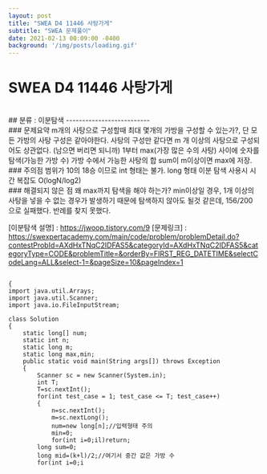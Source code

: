 ```yaml
---
layout: post
title: "SWEA D4 11446 사탕가게"
subtitle: "SWEA 문제풀이"
date: 2021-02-13 00:09:00 -0400
background: '/img/posts/loading.gif'
---
```

SWEA D4 11446 사탕가게
========================
<br>
## 분류 : 이분탐색
--------------------------
<br>
### 문제요약
m개의 사탕으로 구성할때 최대 몇개의 가방을 구성할 수 있는가?, 단 모든 가방의 사탕 구성은 같아야한다.
사탕의 구성만 같다면 m 개 이상의 사탕으로 구성되어도 상관없다. (남으면 버리면 되니까)
1부터 max(가장 많은 수의 사탕) 사이에 숫자를 탐색(가능한 가방 수) 가방 수에서 가능한 사탕의 합 sum이 m이상이면 max에 저장.
<br>
### 주의점
범위가 10의 18승 이므로 int 형태는 불가. long 형태
이분 탐색 사용시 시간 복잡도 O(logN/log2)
<br>
### 해결되지 않은 점
왜 max까지 탐색을 해야 하는가? min이상일 경우, 1개 이상의 사탕을 넣을 수 없는 경우가 발생하기 때문에 탐색하지 않아도 될것 같은데, 156/200 으로 실패했다. 반례를 찾지 못했다.

[이분탐색 설명] : https://jwoop.tistory.com/9
[문제링크] : https://swexpertacademy.com/main/code/problem/problemDetail.do?contestProbId=AXdHxTNqC2IDFAS5&categoryId=AXdHxTNqC2IDFAS5&categoryType=CODE&problemTitle=&orderBy=FIRST_REG_DATETIME&selectCodeLang=ALL&select-1=&pageSize=10&pageIndex=1

<pre>
<code>
{
import java.util.Arrays;
import java.util.Scanner;
import java.io.FileInputStream;

class Solution
{
	static long[] num;
	static int n;
	static long m;
	static long max,min;
	public static void main(String args[]) throws Exception
	{
		Scanner sc = new Scanner(System.in);
		int T;
		T=sc.nextInt();
		for(int test_case = 1; test_case <= T; test_case++)
		{
            n=sc.nextInt();
            m=sc.nextLong();
            num=new long[n];//입력형태 주의
            min=0;
            for(int i=0;i<n;i++) {
            	num[i]=sc.nextLong();//입력형태 주의2
            	min=Math.max(min, num[i]);//가장 큰값 저장
            }
            //Arrays.sort(num);
            max=0;
            solv(1,min);
            System.out.println("#"+test_case+" "+max);
		}
	}

	private static void solv(long k, long l) {
		if(k>l)return;
		long sum=0;
		long mid=(k+l)/2;//여기서 중간 값은 가방 수
		for(int i=0;i<n;i++)sum+=num[i]/mid;//가방 수 에서 구성되는 사탕의 수
		if(sum<m) {
			solv(k,mid-1);
			return;
		}
		else{
			max=mid;//최대값 갱신
			solv(mid+1,l);
		}
		return;
	}
}
}
</code>
</pre>



